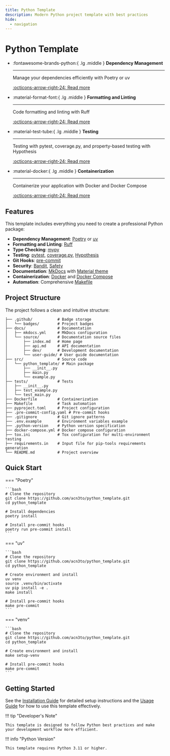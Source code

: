 ```yaml
---
title: Python Template
description: Modern Python project template with best practices
hide:
  - navigation
---
```


# Python Template

<div class="grid cards" markdown>

-   :fontawesome-brands-python:{ .lg .middle } __Dependency Management__

    ---

    Manage your dependencies efficiently with Poetry or uv

    [:octicons-arrow-right-24: Read more](#features)

-   :material-format-font:{ .lg .middle } __Formatting and Linting__

    ---

    Code formatting and linting with Ruff

    [:octicons-arrow-right-24: Read more](#features)

-   :material-test-tube:{ .lg .middle } __Testing__

    ---

    Testing with pytest, coverage.py, and property-based testing with Hypothesis

    [:octicons-arrow-right-24: Read more](#features)

-   :material-docker:{ .lg .middle } __Containerization__

    ---

    Containerize your application with Docker and Docker Compose

    [:octicons-arrow-right-24: Read more](#features)

</div>

## Features

This template includes everything you need to create a professional Python package:

- **Dependency Management**: [Poetry](https://python-poetry.org/) or [uv](https://github.com/astral-sh/uv)
- **Formatting and Linting**: [Ruff](https://github.com/astral-sh/ruff)
- **Type Checking**: [mypy](https://mypy.readthedocs.io/)
- **Testing**: [pytest](https://docs.pytest.org/), [coverage.py](https://coverage.readthedocs.io/), [Hypothesis](https://hypothesis.readthedocs.io/)
- **Git Hooks**: [pre-commit](https://pre-commit.com/)
- **Security**: [Bandit](https://bandit.readthedocs.io/), [Safety](https://pyup.io/safety/)
- **Documentation**: [MkDocs](https://www.mkdocs.org/) with [Material theme](https://squidfunk.github.io/mkdocs-material/)
- **Containerization**: [Docker](https://www.docker.com/) and [Docker Compose](https://docs.docker.com/compose/)
- **Automation**: Comprehensive [Makefile](https://makefiletutorial.com/)

## Project Structure

The project follows a clean and intuitive structure:

```
├── .github/           # Badge storage
│   └── badges/        # Project badges
├── docs/              # Documentation
│   ├── mkdocs.yml     # MkDocs configuration
│   └── source/        # Documentation source files
│       ├── index.md   # Home page
│       ├── api.md     # API documentation
│       ├── dev/       # Development documentation
│       └── user-guide/ # User guide documentation
├── src/               # Source code
│   └── python_template/ # Main package
│       ├── __init__.py
│       ├── main.py
│       └── example.py
├── tests/             # Tests
│   ├── __init__.py
│   ├── test_example.py
│   └── test_main.py
├── Dockerfile         # Containerization
├── Makefile           # Task automation
├── pyproject.toml     # Project configuration
├── .pre-commit-config.yaml # Pre-commit hooks
├── .gitignore         # Git ignore patterns
├── .env.example       # Environment variables example
├── .python-version    # Python version specification
├── docker-compose.yml # Docker compose configuration
├── tox.ini            # Tox configuration for multi-environment testing
├── requirements.in    # Input file for pip-tools requirements generation
└── README.md          # Project overview
```

## Quick Start

=== "Poetry"

    ```bash
    # Clone the repository
    git clone https://github.com/acn3to/python_template.git
    cd python_template

    # Install dependencies
    poetry install

    # Install pre-commit hooks
    poetry run pre-commit install
    ```

=== "uv"

    ```bash
    # Clone the repository
    git clone https://github.com/acn3to/python_template.git
    cd python_template

    # Create environment and install
    uv venv
    source .venv/bin/activate
    uv pip install -e .
    make install

    # Install pre-commit hooks
    make pre-commit
    ```

=== "venv"

    ```bash
    # Clone the repository
    git clone https://github.com/acn3to/python_template.git
    cd python_template

    # Create environment and install
    make setup-venv

    # Install pre-commit hooks
    make pre-commit
    ```

## Getting Started

See the [Installation Guide](user-guide/installation.md) for detailed setup instructions and the [Usage Guide](user-guide/usage.md) for how to use this template effectively.

!!! tip "Developer's Note"

    This template is designed to follow Python best practices and make your development workflow more efficient.

!!! info "Python Version"

    This template requires Python 3.11 or higher.
